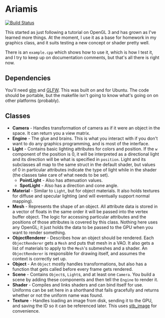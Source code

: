# Ariamis

[![Build Status](https://travis-ci.org/Zunawe/ariamis.svg?branch=master)](https://travis-ci.org/Zunawe/ariamis)

This started as just following a tutorial on OpenGL 3 and has grown as I've learned more things. At the moment, I use it as a base for homework in my graphics class, and it suits testing a new concept or shader pretty well.

There is an `example.cpp` which shows how to use it, which is how I test it, and I try to keep up on documentation comments, but that's all there is right now.

## Dependencies

You'll need [glm](https://glm.g-truc.net/0.9.8/index.html) and [GLFW](http://www.glfw.org/). This was built on and for Ubuntu. The code should be portable, but the makefile isn't going to know what's going on on other platforms (probably).

## Classes

* **Camera** - Handles transformation of camera as if it were an object in the space. It can return you a view matrix.
* **Engine** - The glue and brains. This is what you interact with if you don't want to do any graphics programming, and is most of the interface.
* **Light** - Contains basic lighting attributes for colors and position. If the `w` component of the position is 0, it will be interpreted as a directional light and its direction will be what is specified in `position`. Light and its subclasses all map to the same struct in the default shader, but values of 0 in particular attributes indicate the type of light while in the shader (the classes take care of what needs to be set).
  * **PointLight** - Also has attenuation values.
  * **SpotLight** - Also has a direction and cone angle.
* **Material** - Similar to `Light`, but for object materials. It also holds textures for diffuse and specular lighting (and will eventually support normal mapping). 
* **Mesh** - Represents the shape of an object. All attribute data is stored in a vector of floats in the same order it will be passed into the vertex buffer object. The logic for accessing particular attributes and the positions of those attributes is covered by this class. Nothing here uses any OpenGL; it just holds the data to be passed to the GPU when you want to render something.
* **ObjectRenderer** - Describes how an object should be rendered. Each `ObjectRenderer` gets a `Mesh` and puts that mesh in a VAO. It also gets a list of materials to apply to the `Mesh`'s submeshes and a shader. An `ObjectRenderer` is responsible for drawing itself, and assumes the context is correctly set up.
* **Object** - An `Object` mostly handles transformations, but also has a function that gets called before every frame gets rendered.
* **Scene** - Contains `Object`s, `Light`s, and at least one `Camera`. You build a scene by adding these components and then tell the `Engine` to render it.
* **Shader** - Compiles and links shaders and can bind itself for use. Uniforms can be set here in a shorthand that fails gracefully and returns whether or not the uniform name was found.
* **Texture** - Handles loading an image from disk, sending it to the GPU, and saving the ID so it can be referenced later. This uses [stb_image](https://github.com/nothings/stb) for convenience.
